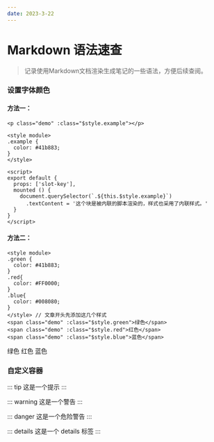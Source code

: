 ```yaml
---
date: 2023-3-22
---
```

# Markdown 语法速查
> 记录使用Markdown文档渲染生成笔记的一些语法，方便后续查阅。

<!-- more -->

### 设置字体颜色

#### 方法一：

```vue
<p class="demo" :class="$style.example"></p>

<style module>
.example {
  color: #41b883;
}
</style>

<script>
export default {
  props: ['slot-key'],
  mounted () {
    document.querySelector(`.${this.$style.example}`)
      .textContent = '这个块是被内联的脚本渲染的，样式也采用了内联样式。'
  }
}
</script>
```

<span class="demo" :class="$style.example"></span>

<style module>
.example {
  color: #41b883;
}
.green {
  color: #41b883;
}
.red{
  color: #FF0000;
}
.blue{
  color: #008080;
}  
</style>
<script>
export default {
  props: ['slot-key'],
  mounted () {
    document.querySelector(`.${this.$style.example}`)
      .textContent = '这个块是被内联的脚本渲染的，样式也采用了内联样式。'
  }
}
</script>

#### 方法二：

```vue
<style module>
.green {
  color: #41b883;
}
.red{
  color: #FF0000;
}
.blue{
  color: #008080;
}    
</style> // 文章开头先添加这几个样式
<span class="demo" :class="$style.green">绿色</span>
<span class="demo" :class="$style.red">红色</span>
<span class="demo" :class="$style.blue">蓝色</span>
```

<span class="demo" :class="$style.green">绿色</span>
<span class="demo" :class="$style.red">红色</span>
<span class="demo" :class="$style.blue">蓝色</span>

### 自定义容器

::: tip
这是一个提示
:::

::: warning
这是一个警告
:::

::: danger
这是一个危险警告
:::

::: details
这是一个 details 标签
:::